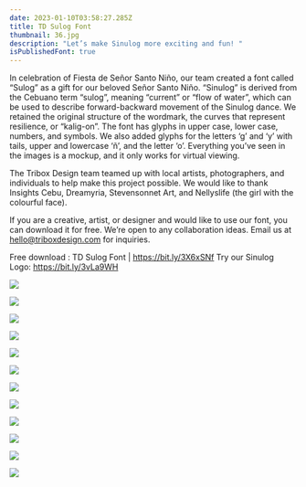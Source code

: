 ```yaml
---
date: 2023-01-10T03:58:27.285Z
title: TD Sulog Font
thumbnail: 36.jpg
description: "Let’s make Sinulog more exciting and fun! "
isPublishedFont: true
---
```

In celebration of Fiesta de Señor Santo Niño, our team created a font called “Sulog” as a gift for our beloved Señor Santo Niño. “Sinulog” is derived from the Cebuano term “sulog”, meaning “current” or “flow of water”, which can be used to describe forward-backward movement of the Sinulog dance. We retained the original structure of the wordmark, the curves that represent resilience, or “kalig-on”. The font has glyphs in upper case, lower case, numbers, and symbols. We also added glyphs for the letters ‘g’ and ‘y’ with tails, upper and lowercase ‘ñ’, and the letter ‘o’. Everything you’ve seen in the images is a mockup, and it only works for virtual viewing.

The Tribox Design team teamed up with local artists, photographers, and individuals to help make this project possible. We would like to thank Insights Cebu, Dreamyria, Stevensonnet Art, and Nellyslife (the girl with the colourful face).

If you are a creative, artist, or designer and would like to use our font, you can download it for free. We’re open to any collaboration ideas. Email us at hello@triboxdesign.com for inquiries.

Free download : TD Sulog Font | https://bit.ly/3X6xSNf
Try our Sinulog Logo: https://bit.ly/3vLa9WH

![](0-cover.jpg)

![](1-0.jpg)

![](2-1.jpg)

![](2-intro-copy.jpg)

![](3-a-z.jpg)

![](3-a-z-copy.jpg)

![](4-1-pit-sesnor.jpg)

![](4-kang-nanay-kini.jpg)

![](5-mossyagit-og-kusgoo_.jpg)

![](6-pritit.jpg)

![](7-queen.jpg)

![](8-sinulog-history.jpg)